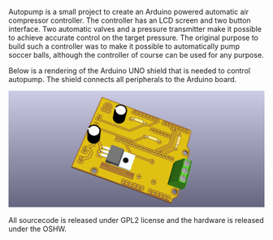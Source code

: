 Autopump is a small project to create an Arduino powered automatic air compressor controller. The controller has an LCD screen and two button interface. Two automatic valves and a pressure transmitter make it possible to achieve accurate control on the target pressure. The original purpose to build such a controller was to make it possible to automatically pump soccer balls, although the controller of course can be used for any purpose.

Below is a rendering of the Arduino UNO shield that is needed to control autopump. The shield connects all peripherals to the Arduino board.

![Alt text](/kicad/autopump_pcb.png?raw=true "Autopump shield: PCB rendering from KiCad")

All sourcecode is released under GPL2 license and the hardware is released under the OSHW.
